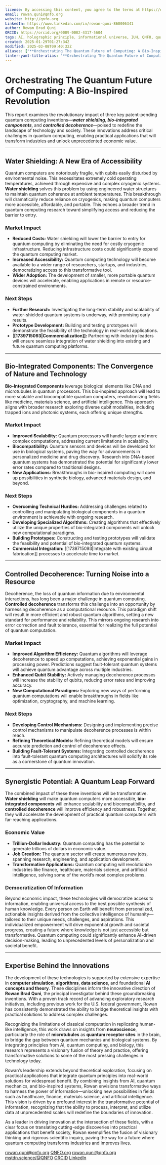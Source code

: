 ```yaml
---
license: By accessing this content, you agree to the terms at https://qnfo.org/LICENSE
email: rowan.quni@qnfo.org
website: http://qnfo.org
LinkedIn: https://www.linkedin.com/in/rowan-quni-868006341
author: Rowan Brad Quni
ORCID: https://orcid.org/0009-0002-4317-5604
tags: AI, holographic principle, informational universe, IUH, QNFO, quantum
created: 2025-01-29T01:27:34Z
modified: 2025-03-08T09:40:32Z
aliases: ["**Orchestrating The Quantum Future of Computing: A Bio-Inspired Revolution**"]
linter-yaml-title-alias: "**Orchestrating The Quantum Future of Computing: A Bio-Inspired Revolution**"
---
```


# **Orchestrating The Quantum Future of Computing: A Bio-Inspired Revolution**

This report examines the revolutionary impact of three key patent-pending quantum computing inventions—***water shielding***, ***bio-integrated components***, and ***controlled decoherence***—poised to redefine the landscape of technology and society. These innovations address critical challenges in quantum computing, enabling practical applications that will transform industries and unlock unprecedented economic value.

---

## **Water Shielding: A New Era of Accessibility**

Quantum computers are notoriously fragile, with qubits easily disturbed by environmental noise. This necessitates extremely cold operating temperatures, achieved through expensive and complex cryogenic systems. **Water shielding** solves this problem by using engineered water structures to maintain quantum coherence at ambient temperatures. This breakthrough will dramatically reduce reliance on cryogenics, making quantum computers more accessible, affordable, and portable. This echoes a broader trend in quantum computing research toward simplifying access and reducing the barrier to entry.

### **Market Impact**

-   **Reduced Costs:** Water shielding will lower the barrier to entry for quantum computing by eliminating the need for costly cryogenic infrastructure. Reducing infrastructure costs could significantly expand the quantum computing market.
-   **Increased Accessibility:** Quantum computing technology will become available to a wider range of researchers, startups, and industries, democratizing access to this transformative tool.
-   **Wider Adoption:** The development of smaller, more portable quantum devices will accelerate, enabling applications in remote or resource-constrained environments.

### **Next Steps**

-   **Further Research:** Investigating the long-term stability and scalability of water-shielded quantum systems is underway, with promising early results.
-   **Prototype Development:** Building and testing prototypes will demonstrate the feasibility of the technology in real-world applications.
-   **[[1739715093|Commercialization]]:** Partnering with industry leaders will ensure seamless integration of water shielding into existing and future quantum computing platforms.

---

## **Bio-Integrated Components: The Convergence of Nature and Technology**

**Bio-Integrated Components** leverage biological elements like DNA and microtubules in quantum processors. This bio-inspired approach will lead to more scalable and biocompatible quantum computers, revolutionizing fields like medicine, materials science, and artificial intelligence. This approach aligns with broader research exploring diverse qubit modalities, including trapped ions and photonic systems, each offering unique strengths.

### **Market Impact**

-   **Improved Scalability:** Quantum processors will handle larger and more complex computations, addressing current limitations in scalability.
-   **Biocompatibility:** Quantum sensors and devices will be developed for use in biological systems, paving the way for advancements in personalized medicine and drug discovery. Research into DNA-based quantum systems has demonstrated the potential for significantly lower error rates compared to traditional designs.
-   **New Applications:** Breakthroughs in bio-inspired computing will open up possibilities in synthetic biology, advanced materials design, and beyond.

### **Next Steps**

-   **Overcoming Technical Hurdles:** Addressing challenges related to controlling and manipulating biological components in a quantum environment is achievable with ongoing research.
-   **Developing Specialized Algorithms:** Creating algorithms that effectively utilize the unique properties of bio-integrated components will unlock new computational paradigms.
-   **Building Prototypes:** Constructing and testing prototypes will validate the feasibility and potential of bio-integrated quantum systems.
-   **Commercial Integration:** [[1739715093|Integrate with existing circuit fabrication]] processes to accelerate time to market.

---

## **Controlled Decoherence: Turning Noise into a Resource**

Decoherence, the loss of quantum information due to environmental interactions, has long been a major challenge in quantum computing. **Controlled decoherence** transforms this challenge into an opportunity by harnessing decoherence as a computational resource. This paradigm shift will result in more efficient and robust quantum algorithms, setting a new standard for performance and reliability. This mirrors ongoing research into error correction and fault tolerance, essential for realizing the full potential of quantum computation.

### **Market Impact**

-   **Improved Algorithm Efficiency:** Quantum algorithms will leverage decoherence to speed up computations, achieving exponential gains in processing power. Predictions suggest fault-tolerant quantum systems will achieve quantum advantage across multiple industries.
-   **Enhanced Qubit Stability:** Actively managing decoherence processes will increase the stability of qubits, reducing error rates and improving accuracy.
-   **New Computational Paradigms:** Exploring new ways of performing quantum computations will enable breakthroughs in fields like optimization, cryptography, and machine learning.

### **Next Steps**

-   **Developing Control Mechanisms:** Designing and implementing precise control mechanisms to manipulate decoherence processes is within reach.
-   **Refining Theoretical Models:** Refining theoretical models will ensure accurate prediction and control of decoherence effects.
-   **Building Fault-Tolerant Systems:** Integrating controlled decoherence into fault-tolerant quantum computing architectures will solidify its role as a cornerstone of quantum innovation.

---

## **Synergistic Potential: A Quantum Leap Forward**

The combined impact of these three inventions will be transformative. **Water shielding** will make quantum computers more accessible, **bio-integrated components** will enhance scalability and biocompatibility, and **controlled decoherence** will improve efficiency and robustness. Together, they will accelerate the development of practical quantum computers with far-reaching applications.

### **Economic Value**

-   **Trillion-Dollar Industry:** Quantum computing has the potential to generate trillions of dollars in economic value.
-   **Job Creation:** The quantum sector will create numerous new jobs, spanning research, engineering, and application development.
-   **Transformative Applications:** Quantum computing will revolutionize industries like finance, healthcare, materials science, and artificial intelligence, solving some of the world’s most complex problems.

### **Democratization Of Information**

Beyond economic impact, these technologies will democratize access to information, enabling universal access to the best possible synthesis of human knowledge. Every person on Earth will benefit from personalized, actionable insights derived from the collective intelligence of humanity—tailored to their unique needs, challenges, and aspirations. This individualized empowerment will drive exponential growth and societal progress, creating a future where knowledge is not just accessible but transformative. Quantum computing could significantly enhance AI-driven decision-making, leading to unprecedented levels of personalization and societal benefit.

---

## **Expertise Behind the Innovations**

The development of these technologies is supported by extensive expertise in **computer simulation**, **algorithms**, **data science**, and foundational **AI concepts and theory**. These disciplines inform the innovative direction of **Rowan Brad Quni**, the principal investigator behind these groundbreaking inventions. With a proven track record of advancing exploratory research initiatives, including previous work for the U.S. federal government, Rowan has consistently demonstrated the ability to bridge theoretical insights with practical solutions to address complex challenges.

Recognizing the limitations of classical computation in replicating human-like intelligence, this work draws on insights from **neuroscience**, particularly the role of **microtubules** as **quantum receptor sites** in the brain, to bridge the gap between quantum mechanics and biological systems. By integrating principles from AI, quantum computing, and biology, this research represents a visionary fusion of theory and practice, offering transformative solutions to some of the most pressing challenges in technology today.

Rowan’s leadership extends beyond theoretical exploration, focusing on practical applications that integrate quantum principles into real-world solutions for widespread benefit. By combining insights from AI, quantum mechanics, and bio-inspired systems, Rowan envisions transformative ways to harness the power of information—unlocking new possibilities in fields such as healthcare, finance, materials science, and artificial intelligence. This vision is driven by a profound interest in the transformative potential of information, recognizing that the ability to process, interpret, and utilize data at unprecedented scales will redefine the boundaries of innovation.

As a leader in driving innovation at the intersection of these fields, with a clear focus on translating cutting-edge discoveries into practical applications that benefit society, Rowan exemplifies the fusion of visionary thinking and rigorous scientific inquiry, paving the way for a future where quantum computing transforms industries and improves lives.

rowan.quni@qnfo.org
[QNFO.org](http://QNFO.org)
rowan.quni@qnfo.org
[mstdn.science/@QNFO](http://mstdn.science/@QNFO)
[ORCID](https://orcid.org/0009-0002-4317-5604)
[LinkedIn](https://www.linkedin.com/in/rowan-quni-868006341)

